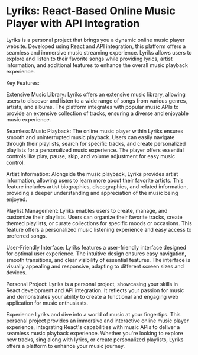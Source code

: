 # Lyriks: React-Based Online Music Player with API Integration

Lyriks is a personal project that brings you a dynamic online music player website. Developed using React and API integration, this platform offers a seamless and immersive music streaming experience. Lyriks allows users to explore and listen to their favorite songs while providing lyrics, artist information, and additional features to enhance the overall music playback experience.

Key Features:

Extensive Music Library: Lyriks offers an extensive music library, allowing users to discover and listen to a wide range of songs from various genres, artists, and albums. The platform integrates with popular music APIs to provide an extensive collection of tracks, ensuring a diverse and enjoyable music experience.

Seamless Music Playback: The online music player within Lyriks ensures smooth and uninterrupted music playback. Users can easily navigate through their playlists, search for specific tracks, and create personalized playlists for a personalized music experience. The player offers essential controls like play, pause, skip, and volume adjustment for easy music control.

Artist Information: Alongside the music playback, Lyriks provides artist information, allowing users to learn more about their favorite artists. This feature includes artist biographies, discographies, and related information, providing a deeper understanding and appreciation of the music being enjoyed.

Playlist Management: Lyriks enables users to create, manage, and customize their playlists. Users can organize their favorite tracks, create themed playlists, or curate collections for specific moods or occasions. This feature offers a personalized music listening experience and easy access to preferred songs.

User-Friendly Interface: Lyriks features a user-friendly interface designed for optimal user experience. The intuitive design ensures easy navigation, smooth transitions, and clear visibility of essential features. The interface is visually appealing and responsive, adapting to different screen sizes and devices.

Personal Project: Lyriks is a personal project, showcasing your skills in React development and API integration. It reflects your passion for music and demonstrates your ability to create a functional and engaging web application for music enthusiasts.

Experience Lyriks and dive into a world of music at your fingertips. This personal project provides an immersive and interactive online music player experience, integrating React's capabilities with music APIs to deliver a seamless music playback experience. Whether you're looking to explore new tracks, sing along with lyrics, or create personalized playlists, Lyriks offers a platform to enhance your music journey.

